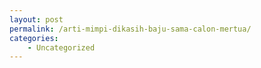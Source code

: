 ```yaml
---
layout: post
permalink: /arti-mimpi-dikasih-baju-sama-calon-mertua/
categories:
    - Uncategorized
---
```


